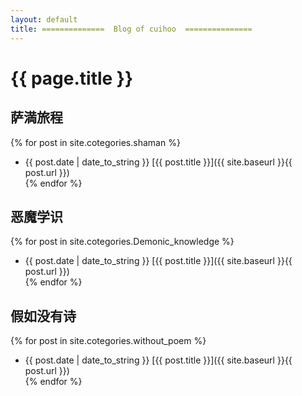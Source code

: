 ```yaml
---
layout: default
title: ==============  Blog of cuihoo  ===============
---
```

# {{ page.title }}
## 萨満旅程

{% for post in site.cotegories.shaman %}
- {{ post.date | date_to_string }} [{{ post.title }}]({{ site.baseurl }}{{ post.url }})  
{% endfor %}

## 恶魔学识

{% for post in site.cotegories.Demonic_knowledge %}
- {{ post.date | date_to_string }} [{{ post.title }}]({{ site.baseurl }}{{ post.url }})  
{% endfor %}

## 假如没有诗

{% for post in site.cotegories.without_poem %}
- {{ post.date | date_to_string }} [{{ post.title }}]({{ site.baseurl }}{{ post.url }})  
{% endfor %}
